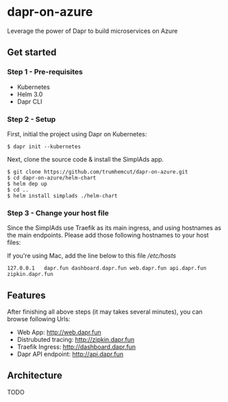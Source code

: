 # dapr-on-azure

Leverage the power of Dapr to build microservices on Azure

## Get started

### Step 1 - Pre-requisites

- Kubernetes
- Helm 3.0
- Dapr CLI

### Step 2 - Setup

First, initial the project using Dapr on Kubernetes:

```
$ dapr init --kubernetes
```

Next, clone the source code & install the SimplAds app.

```
$ git clone https://github.com/trumhemcut/dapr-on-azure.git
$ cd dapr-on-azure/helm-chart
$ helm dep up
$ cd ..
$ helm install simplads ./helm-chart

```

### Step 3 - Change your host file

Since the SimplAds use Traefik as its main ingress, and using hostnames as the main endpoints. Please add those following hostnames to your host files:

If you're using Mac, add the line below to this file _/etc/hosts_

```
127.0.0.1   dapr.fun dashboard.dapr.fun web.dapr.fun api.dapr.fun zipkin.dapr.fun
```

## Features

After finishing all above steps (it may takes several minutes), you can browse following Urls:

- Web App: http://web.dapr.fun
- Distrubuted tracing: http://zipkin.dapr.fun
- Traefik Ingress: http://dashboard.dapr.fun
- Dapr API endpoint: http://api.dapr.fun

## Architecture

TODO
